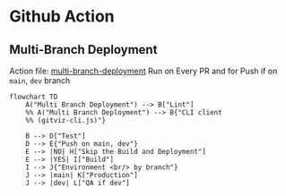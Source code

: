 # Github Action 

## Multi-Branch Deployment

Action file: [multi-branch-deployment](./.github/workflows/multi-branch-deployment.yml)
Run on Every PR and for Push if on `main`, `dev` branch

```mermaid
flowchart TD
    A("Multi Branch Deployment") --> B["Lint"]
    %% A("Multi Branch Deployment") --> B{"CLI client 
    %% (gitviz-cli.js)"}

    B --> D["Test"]
    D --> E{"Push on main, dev"}
    E --> |NO| H["Skip the Build and Deployment"]
    E --> |YES| I["Build"]
    I --> J{"Environment <br/> by branch"}
    J --> |main| K["Production"]
    J --> |dev| L["QA if dev"]
```

